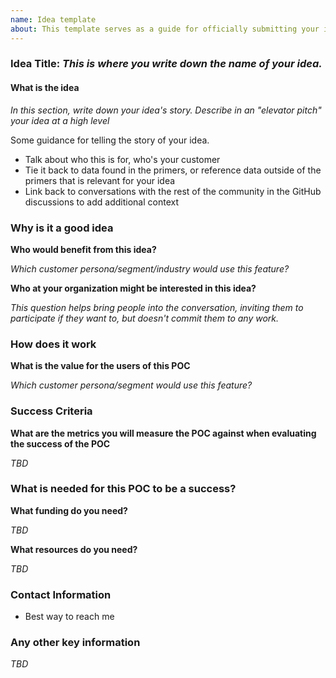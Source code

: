 ```yaml
---
name: Idea template
about: This template serves as a guide for officially submitting your idea to the FINOS Zenith POC program.
---
```


### Idea Title: *This is where you write down the name of your idea.*

#### What is the idea

*In this section, write down your idea's story. Describe in an "elevator pitch" your idea at a high level* 

Some guidance for telling the story of your idea. 

- Talk about who this is for, who's your customer
- Tie it back to data found in the primers, or reference data outside of the primers that is relevant for your idea
- Link back to conversations with the rest of the community in the GitHub discussions to add additional context 

### Why is it a good idea

**Who would benefit from this idea?**

*Which customer persona/segment/industry would use this feature?*

**Who at your organization might be interested in this idea?**

*This question helps bring people into the conversation, inviting them to participate if they want to, but doesn't commit them to any work.*

### How does it work

**What is the value for the users of this POC**

*Which customer persona/segment would use this feature?*


### Success Criteria

**What are the metrics you will measure the POC against when evaluating the success of the POC**

*TBD*

### What is needed for this POC to be a success?

**What funding do you need?**

*TBD*

**What resources do you need?**

*TBD*


### Contact Information

- Best way to reach me 


### Any other key information

*TBD*
